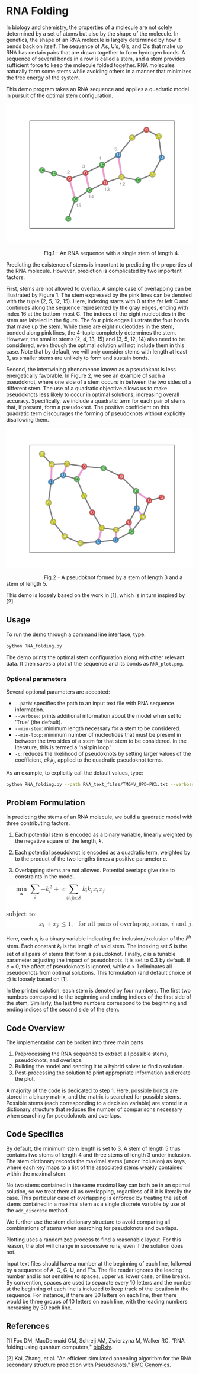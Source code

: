 # RNA Folding

In biology and chemistry,
the properties of a molecule are not solely determined by a set of atoms
but also by the shape of the molecule. 
In genetics, the shape of an RNA molecule is largely determined by how it bends back on itself. 
The sequence of A’s, U’s, G’s, and C’s that make up RNA has 
certain pairs that are drawn together to form hydrogen bonds.
A sequence of several bonds in a row is called a stem,
and a stem provides sufficient force to keep the molecule folded together.
RNA molecules naturally form some stems while avoiding others
in a manner that  minimizes the free energy of the system. 

This demo program takes an RNA sequence and applies a quadratic model in pursuit of the optimal stem configuration.

![Figure 1! ](readme_imgs/Single_Stem.png "Simple single stem plot")

<p>
&emsp;&emsp;&emsp;&emsp;&emsp;&emsp;&emsp; 
Fig.1 - An RNA sequence with a single stem of length 4.
</p>

Predicting the existence of stems is important to predicting the properties of the RNA molecule.
However, prediction is complicated by two important factors. 

First, stems are not allowed to overlap. 
A simple case of overlapping can be illustrated by Figure 1.
The stem expressed by the pink lines can be denoted with the tuple (2, 5, 12, 15).
Here, indexing starts with 0 at the far left C 
and continues along the sequence represented by the gray edges, 
 ending with index 16 at the bottom-most C.
The indices of the eight nucleotides in the stem are labeled in the figure.
The four pink edges illustrate the four bonds that make up the stem.
While there are eight nucleotides in the stem, bonded along pink lines,
the 4-tuple completely determines the stem.
However, the smaller stems (2, 4, 13, 15) and (3, 5, 12, 14) also need to be considered,
even though the optimal solution will not include them in this case. 
Note that by default, we will only consider stems with length at least 3,
as smaller stems are unlikely to form and sustain bonds.

Second, the intertwining phenomenon known as a pseudoknot is less energetically favorable.
In Figure 2, we see an example of such a pseudoknot, 
where one side of a stem occurs in between the two sides of a different stem.
The use of a quadratic objective allows us to make pseudoknots less likely to occur in optimal solutions,
increasing overall accuracy.
Specifically, we include a quadratic term for each pair of stems that, if present, form a pseudoknot.
The positive coefficient on this quadratic term discourages the forming of pseudoknots without explicitly disallowing them.

<p align = "center">

![Figure 2](readme_imgs/pseudoknot2.png "Simple pseudoknot example")
<p>
&emsp;&emsp;&emsp;&emsp;&emsp;&emsp;&emsp;
Fig.2 - A pseudoknot formed by a stem of length 3 and a stem of length 5.
</p>

This demo is loosely based on the work in [1],
which is in turn inspired by [2].

## Usage

To run the demo through a command line interface, type:

```bash
python RNA_folding.py
```

The demo prints the optimal stem configuration along with other relevant data.
It then saves a plot of the sequence and its bonds as `RNA_plot.png`.

### Optional parameters
Several optional parameters are accepted:

- `--path`: specifies the path to an input text file with RNA sequence information. 
- `--verbose`: prints additional information about the model when set to 'True' (the default). 
- `--min-stem`: minimum length necessary for a stem to be considered.
- `--min-loop`: minimum number of nucleotides that must be present
in between the two sides of a stem for that stem to be considered. 
In the literature, this is termed a 'hairpin loop.'
- `-c`: reduces the likelihood of pseudoknots by setting larger values of the coefficient, 
*ck<sub>i</sub>k<sub>j</sub>*,
applied to the quadratic pseudoknot terms.

As an example, to explicitly call the default values, type:
```bash
python RNA_folding.py --path RNA_text_files/TMGMV_UPD-PK1.txt --verbose True  --min-stem 3 --min-loop 2 -c 0.3 
```


## Problem Formulation

In predicting the stems of an RNA molecule, we build a quadratic model with three contributing factors. 

1. Each potential stem is encoded as a binary variable, 
linearly weighted by the negative square of the length, *k*.

2. Each potential pseudoknot is encoded as a quadratic term, 
 weighted by to the product of the two lengths 
times a positive parameter *c*.

3. Overlapping stems are not allowed. 
Potential overlaps give rise to constraints in the model.

![objective](readme_imgs/model.png "The optimization model")

Here, each *x<sub>i</sub>* is a binary variable indicating the inclusion/exclusion of the *i<sup>th</sup>* stem.
Each constant *k<sub>i</sub>* is the length of said stem.
The indexing set *S* is the set of all pairs of stems that form a pseudoknot.
Finally, *c* is a tunable parameter adjusting the impact of pseudoknots.
It is set to 0.3 by default. If *c* = 0, 
the affect of pseudoknots is ignored, 
while *c* > 1  eliminates all pseudoknots from optimal solutions.
This formulation (and default choice of *c*) is loosely based on [1].

In the printed solution, each stem is denoted by four numbers. 
The first two numbers correspond to the beginning and ending indices of the first side of the stem. 
Similarly, the last two numbers correspond to the beginning and ending indices of the second side of the stem.

## Code Overview

The implementation can be broken into three main parts
1. Preprocessing the RNA sequence to extract all possible stems, pseudoknots, and overlaps.
2. Building the model and sending it to a hybrid solver to find a solution.
3. Post-processing the solution 
to print appropriate information and create the plot.

A majority of the code is dedicated to step 1. 
Here, possible bonds are stored in a binary matrix,
and the matrix is searched for possible stems.
Possible stems (each corresponding to a decision variable) 
are stored in a dictionary structure that reduces the number of comparisons
necessary when searching for pseudoknots and overlaps.

## Code Specifics

By default, the minimum stem length is set to 3. 
A stem of length 5 thus contains
two stems of length 4 and three stems of length 3 under inclusion.
The stem dictionary records the maximal stems (under inclusion) as keys,
where each key maps to a list of the associated stems weakly contained within the maximal stem.

No two stems contained in the same maximal key can both be in an optimal solution, 
so we treat them all as overlapping, regardless of if it is literally the case.
This particular case of overlapping is enforced by treating the set of stems contained in a maximal stem
as a single discrete variable by use of the `add_discrete` method.

We further use the stem dictionary structure 
to avoid comparing all combinations of stems when searching for pseudoknots and overlaps.

Plotting uses a randomized process to find a reasonable layout. 
For this reason, the plot will change in successive runs, 
even if the solution does not. 

Input text files should have a number at the beginning of each line,
followed by a sequence of A, C, G, U, and T's. 
The file reader ignores the leading number and is not sensitive to 
spaces, upper vs. lower case, or line breaks. 
By convention, spaces are used to separate every 10 letters and the number at the beginning of each line is included to keep track of the location in the sequence.
For instance, if there are 30 letters on each line,
then there would be three groups of 10 letters on each line,
with the leading numbers increasing by 30 each line.

## References

[1] Fox DM, MacDermaid CM, Schreij AM, Zwierzyna M, Walker RC. 
"RNA folding using quantum computers," 
[bioRxiv](https://www.biorxiv.org/content/10.1101/2021.05.27.446060v1).

[2] Kai, Zhang, et al. 
"An efficient simulated annealing algorithm for the RNA secondary structure prediction with Pseudoknots," 
[BMC Genomics](https://bmcgenomics.biomedcentral.com/articles/10.1186/s12864-019-6300-2).